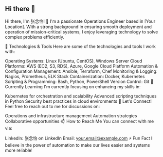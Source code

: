 ## Hi there 👋

Hi there, I'm 张念怡! 👋
I'm a passionate Operations Engineer based in [Your Location]. With a strong background in ensuring smooth deployment and operation of mission-critical systems, I enjoy leveraging technology to solve complex problems efficiently.

🔧 Technologies & Tools
Here are some of the technologies and tools I work with:

Operating Systems: Linux (Ubuntu, CentOS), Windows Server
Cloud Platforms: AWS (EC2, S3, RDS), Azure, Google Cloud Platform
Automation & Configuration Management: Ansible, Terraform, Chef
Monitoring & Logging: Nagios, Prometheus, ELK Stack
Containerization: Docker, Kubernetes
Scripting & Programming: Bash, Python, PowerShell
Version Control: Git
🌱 Currently Learning
I'm currently focusing on enhancing my skills in:

Kubernetes for orchestration and scalability
Advanced scripting techniques in Python
Security best practices in cloud environments
💬 Let's Connect!
Feel free to reach out to me for discussions on:

Operations and infrastructure management
Automation strategies
Collaborative opportunities
📫 How to Reach Me
You can connect with me via:

LinkedIn: 张念怡 on LinkedIn
Email: your.email@example.com
⚡ Fun Fact
I believe in the power of automation to make our lives easier and systems more reliable!


